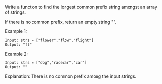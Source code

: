 Write a function to find the longest common prefix string amongst an array of strings.

If there is no common prefix, return an empty string "".

 

Example 1:
```
Input: strs = ["flower","flow","flight"]
Output: "fl"
```


Example 2:
```
Input: strs = ["dog","racecar","car"]
Output: ""
```

Explanation: There is no common prefix among the input strings.
